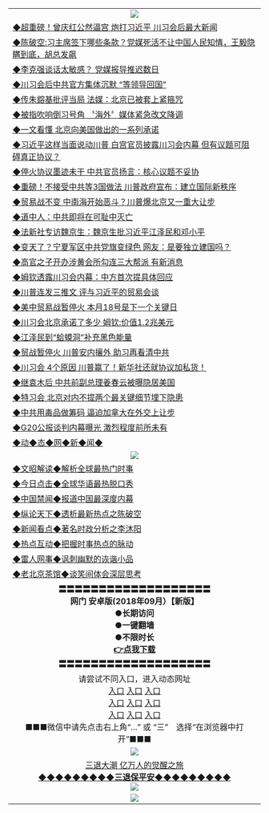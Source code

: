<table>
  <tr>
    <td align=center><img src="https://github.com/gyhhx/image-upload/blob/master/20180612%20(14).jpg" /></td>
  </tr>
   <tr>
<td align=left>
<a href="http://puduzs.zg.irka.io/oo.aspx?name=c994812&key=l9gs164o&from=gy">◆超重磅！曾庆红公然逼宫 炮打习近平 川习会后最大新闻</a><br/>
</td>
   </tr>
 <tr>
<td align=left>
<a href="http://h127k43d.zg.irka.io/oo.aspx?name=c994828&key=l9gs164o&from=gy">◆陈破空:习主席签下哪些条款？党媒死活不让中国人民知情，王毅隐瞒到底，胡总发飙</a><br/></td>
  </tr>
  <tr>
<td align=left>
<a href="http://147l43d.zg.irka.io/oo.aspx?name=c994724&key=l9gs164o&from=gy">◆李克强谈话太敏感？ 党媒报导推迟数日</a><br/></td>
 </tr>
  <tr>
<td align=left>
<a href="http://h18443d.zg.irka.io/oo.aspx?name=c994989&key=l9gs164o&from=gy">◆川习会后中共官方集体沉默 “等领导回国”</a><br/></td>
 </tr>
   <tr>
<td align=left>
<a href="http://h124l43d.zg.irka.io/oo.aspx?name=c994684&key=l9gs164o&from=gy">◆传朱鎔基批评当局 法媒：北京已被套上紧箍咒</a><br/></td>
   </tr> 
  <tr>
<td align=left>
<a href="http://1l2443d.zg.irka.io/oo.aspx?name=c994954&key=l9gs164o&from=gy">◆被指吹响倒习号角 〝海外〞媒体紧急改文降调</a><br/></td>
  </tr> 
 <tr>
<td align=left>
<a href="http://813443d.zg.irka.io/oo.aspx?name=c994953&key=l9gs164o&from=gy">◆一文看懂 北京向美国做出的一系列承诺</a><br/>
</td>
   </tr>
 <tr>
<td align=left>
<a href="http://h682hf3d.zg.irka.io/oo.aspx?name=c994844&key=l9gs164o&from=gy">◆习近平这样当面说动川普 白宫官员披露川习会内幕 但有议题可阻碍真正协议？</a><br/>
</td>
   </tr>
 <tr>
<td align=left>
<a href="http://224843d.zg.irka.io/oo.aspx?name=c994877&key=l9gs164o&from=gy">◆停火协议墨迹未干 中共官员扬言：核心议题不妥协</a><br/></td>
  </tr>
  <tr>
<td align=left>
<a href="http://324l43d.zg.irka.io/oo.aspx?name=c994994&key=l9gs164o&from=gy">◆重磅！不接受中共等3国做法 川普政府宣布：建立国际新秩序</a><br/></td>
 </tr>
   <tr>
<td align=left>
<a href="http://puduzs.zg.irka.io/oo.aspx?name=c994443&key=l9gs164o&from=gy">◆贸易战不变 中南海开始恶斗？川普爆北京又一重大让步</a><br/>
</td>
   </tr>
 <tr>
<td align=left>
<a href="http://h127k43d.zg.irka.io/oo.aspx?name=c994454&key=l9gs164o&from=gy">◆道中人：中共即将在可耻中灭亡</a><br/></td>
  </tr>
  <tr>
<td align=left>
<a href="http://147l43d.zg.irka.io/oo.aspx?name=c994514&key=l9gs164o&from=gy">◆法新社专访魏京生：魏京生批习近平江泽民和邓小平</a><br/></td>
 </tr>
  <tr>
<td align=left>
<a href="http://h18443d.zg.irka.io/oo.aspx?name=c994338&key=l9gs164o&from=gy">◆变天了？宁夏军区中共党旗变绿色 网友：是要独立建国吗？</a><br/></td>
 </tr>
   <tr>
<td align=left>
<a href="http://h124l43d.zg.irka.io/oo.aspx?name=c994427&key=l9gs164o&from=gy">◆高官之子开办涉黄会所勾连三大帮派 有新消息</a><br/></td>
   </tr> 
  <tr>
<td align=left>
<a href="http://1l2443d.zg.irka.io/oo.aspx?name=c994472&key=l9gs164o&from=gy">◆姆钦透露川习会内幕：中方首次提具体回应</a><br/></td>
  </tr> 
 <tr>
<td align=left>
<a href="http://813443d.zg.irka.io/oo.aspx?name=c994487&key=l9gs164o&from=gy">◆川普连发三推文 评与习近平的贸易会谈</a><br/>
</td>
   </tr>
 <tr>
<td align=left>
<a href="http://h682hf3d.zg.irka.io/oo.aspx?name=c994532&key=l9gs164o&from=gy">◆美中贸易战暂停火 本月18号是下一个关键日</a><br/>
</td>
   </tr>
 <tr>
<td align=left>
<a href="http://224843d.zg.irka.io/oo.aspx?name=c994541&key=l9gs164o&from=gy">◆川习会北京承诺了多少 姆钦:价值1.2兆美元</a><br/></td>
  </tr>
  <tr>
<td align=left>
<a href="http://324l43d.zg.irka.io/oo.aspx?name=c994539&key=l9gs164o&from=gy">◆江泽民到“蛤蟆洞”补充黑色能量</a><br/></td>
 </tr>
   <tr>
<td align=left>
<a href="http://puduzs.zg.irka.io/oo.aspx?name=c994215&key=l9gs164o&from=gy">◆贸战暂停火 川普安内攘外 助习再看清中共</a><br/>
</td>
   </tr>
 <tr>
<td align=left>
<a href="http://h127k43d.zg.irka.io/oo.aspx?name=c994211&key=l9gs164o&from=gy">◆川习会 4个原因 川普赢了！新华社还就协议加私货！</a><br/></td>
  </tr>
  <tr>
<td align=left>
<a href="http://147l43d.zg.irka.io/oo.aspx?name=c994223&key=l9gs164o&from=gy">◆继袁木后 中共前副总理姜春云被曝隐居美国</a><br/></td>
 </tr>
  <tr>
<td align=left>
<a href="http://h18443d.zg.irka.io/oo.aspx?name=c994255&key=l9gs164o&from=gy">◆特习会 北京对内不提两个最关键细节埋下隐患</a><br/></td>
 </tr>
   <tr>
<td align=left>
<a href="http://h124l43d.zg.irka.io/oo.aspx?name=c994259&key=l9gs164o&from=gy">◆中共用毒品做筹码 逼迫加拿大在外交上让步</a><br/></td>
   </tr> 
  <tr>
<td align=left>
<a href="http://1l2443d.zg.irka.io/oo.aspx?name=c994118&key=l9gs164o&from=gy">◆G20公报谈判内幕曝光 激烈程度前所未有</a><br/></td>
  </tr> 
   <tr>
<td align=left>
<a href="http://h623ehd.zg.irka.io/oo.aspx?name=c841287&key=l9gs164o&from=gy">◆动◆态◆网◆新◆闻◆</a><br/></td>
  </tr>
    <tr>
    <td align=center><img src="https://github.com/gyhhx/image-upload/blob/master/20180612%20(61).jpg" /></td>
  </tr>
  <tr>
   <td align=left>
<a href="http://a44r3d.zg.irka.io/oo.aspx?name=c816857&key=l9gs164o&from=gy&tag=9973110">◆文昭解读◆解析全球最热门时事</a><br/>
    </td>
  </tr>
   <tr>
   <td align=left> 
<a href="http://a443d.zg.irka.io/oo.aspx?name=c816850&key=l9gs164o&from=gy&tag=9877">◆今日点击◆全球华语最热脱口秀</a><br/>
    </td>
  </tr>
  <tr>
  <td align=left>
<a href="http://h2rt443d.zg.irka.io/oo.aspx?name=c816860&key=l9gs164o&from=gy&tag=99733110">◆中国禁闻◆报道中国最深度内幕</a><br/>
   </tr>
  <tr>
     <td align=left>
<a href="http://h2er443d.zg.irka.io/oo.aspx?name=c816855&key=l9gs164o&from=gy&tag=997110">◆纵论天下◆透析最新热点之陈破空</a><br/>
   </tr>
   <tr>
      <td align=left>
<a href="http://h24fe43d.zg.irka.io/oo.aspx?name=c838308&key=l9gs164o&from=gy&tag=9973110">◆新闻看点◆著名时政分析之李沐阳</a><br/>
   </tr>
   <tr>
     <td align=left>
<a href="http://h4er4f3d.zg.irka.io/oo.aspx?name=c816852&key=l9gs164o&from=gy&tag=9733110">◆热点互动◆把握时事热点的脉动</a><br/>
   </tr>
   <tr>
      <td align=left>
<a href="http://h24e4f3d.zg.irka.io/oo.aspx?name=c816694&key=l9gs164o&from=gy&tag=93310">◆雷人网事◆讽刺幽默的诙谐小品</a><br/>
   </tr>
   <tr>
    <td align=left>
<a href="http://h2g4r43d.zg.irka.io/oo.aspx?name=c816650&key=l9gs164o&from=gy&tag=9973110">◆老北京茶馆◆谈笑间体会深层思考</a><br/>
   </tr>
   <tr>
    <td align=center>
 <b>〓〓〓〓〓〓〓〓〓〓〓〓〓〓〓〓〓〓〓<br/>网门 安卓版(2018年09月）【新版】<br/> ●长期访问<br/> ●一键翻墙<br/>  ●不限时长<br/> 
 <a href="https://share.weiyun.com/5cybgS2">👉<b>点我下载</a><br/>〓〓〓〓〓〓〓〓〓〓〓〓〓〓〓〓〓〓〓<br/>
    </td>
    </tr>
   <tr>
    <td align=center>请尝试不同入口，进入动态网址<br/>
     <a href="https://s3.us-east-2.amazonaws.com/ogateh/show.htm?from=gy">入口</a>
      <a href="https://s3.eu-west-2.amazonaws.com/ogatel/show.htm?from=gy">入口</a>
      <a href="https://s3.amazonaws.com/ogate/show.htm?from=oGateg">入口</a><br/>
      <a href="https://s3.ap-northeast-2.amazonaws.com/ogates/show.htm?from=gy">入口</a>
      <a href="https://s3.eu-central-1.amazonaws.com/ogatef/show.htm?from=gy">入口</a>
      <a href="https://s3.ap-south-1.amazonaws.com/ogatem/show.htm?from=gy">入口</a><br/>
      <a href="https://s3-us-west-1.amazonaws.com/ogaten/show.htm?from=gy">入口</a>
      <a href="https://s3.ca-central-1.amazonaws.com/ogatec/show.htm?from=gy">入口</a>
      <a href="https://s3-ap-northeast-1.amazonaws.com/ogatet/show.htm?from=gy">入口</a><br/>
      ■■■微信中请先点击右上角“...” 或 “三”　选择“在浏览器中打开”■■■<b><br/>
    </td>
  </tr>
  <tr>
    <td align=center><img src="https://github.com/gyhhx/image-upload/blob/master/3.jpg" /> </td>
</tr>
  <tr>  
  <td align=center>
  <a href="http://h2243d.zg.irka.io/oo.aspx?name=c894205&key=l9gs164o&from=gy&tag=9973110">三退大潮 亿万人的觉醒之旅</a><br/>
      <a href="http://wj2443d.zg.irka.io/oo.aspx?name=ogQuit.aspx&key=l9gs164o&from=gy"><b>◆◆◆◆◆◆◆◆◆三退保平安◆◆◆◆◆◆◆◆◆<br/></a>
      <img src="https://github.com/gyhhx/image-upload/blob/master/3t.jpg" /><br/>
      </td>
  </tr>
   <tr>
    <td align=center><img src="https://raw.githubusercontent.com/oGate2/Up/master/oGate_640.jpg"/></td>
  </tr>
</table>

